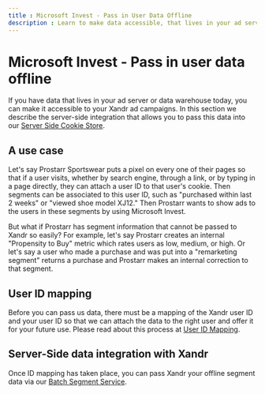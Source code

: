```yaml
---
title : Microsoft Invest - Pass in User Data Offline
description : Learn to make data accessible, that lives in your ad server or data warehouse today, to your ad campaigns. 
---
```



# Microsoft Invest - Pass in user data offline

If you have data that lives in your ad server or data warehouse today,
you can make it accessible to your Xandr ad
campaigns. In this section we describe the server-side
integration that allows you to pass this data into our [Server Side Cookie Store](server-side-cookie-store.md).

## A use case

Let's say Prostarr Sportswear puts a pixel on every one of their pages
so that if a user visits, whether by search engine, through a link, or
by typing in a page directly, they can attach a user ID to that user's
cookie. Then segments can be associated to this user ID, such as
"purchased within last 2 weeks" or "viewed shoe model XJ12." Then
Prostarr wants to show ads to the users in these segments by using
Microsoft Invest.

But what if Prostarr has segment information that cannot be passed to
Xandr so easily? For example, let's say Prostarr
creates an internal "Propensity to Buy" metric which rates users as low,
medium, or high. Or let's say a user who made a purchase and was put
into a "remarketing segment" returns a purchase and Prostarr makes an
internal correction to that segment.

## User ID mapping

Before you can pass us data, there must be a mapping of the
Xandr user ID and your user ID so that we can
attach the data to the right user and offer it for your future use.
Please read about this process at [User
ID Mapping](user-id-mapping-with-getuid-and-mapuid.md).

## Server-Side data integration with Xandr

Once ID mapping has taken place, you can pass
Xandr your offline segment data via our [Batch Segment Service](../digital-platform-api/batch-segment-service.md).
